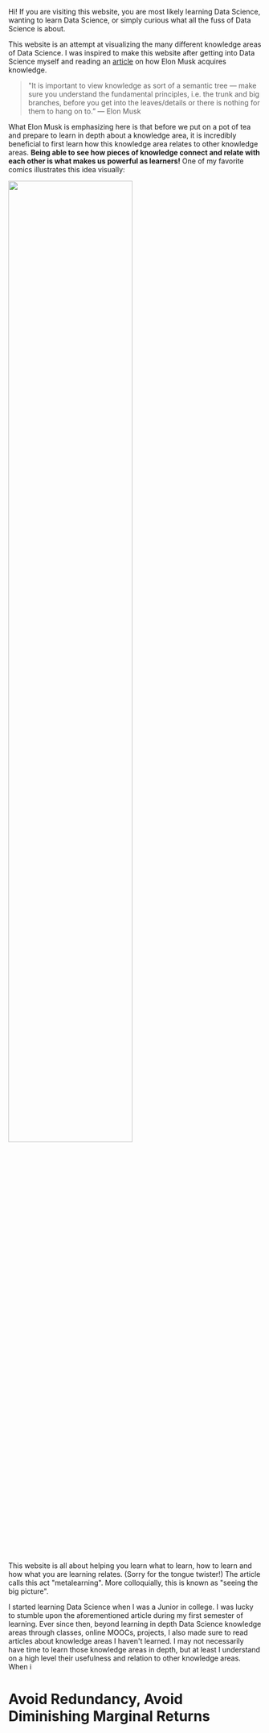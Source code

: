 
Hi! If you are visiting this website, you are most likely learning Data Science, wanting to learn Data Science, or simply curious what all the fuss of Data Science is about.

This website is an attempt at visualizing the many different knowledge areas of Data Science. I was inspired to make this website after getting into Data Science myself and reading an [article](https://www.kdnuggets.com/2019/12/ultralearn-data-science-part1.html) on how Elon Musk acquires knowledge.

> "It is important to view knowledge as sort of a semantic tree — make sure you understand the fundamental principles, i.e. the trunk and big branches, before you get into the leaves/details or there is nothing for them to hang on to.” — Elon Musk

What Elon Musk is emphasizing here is that before we put on a pot of tea and prepare to learn in depth about a knowledge area, it is incredibly beneficial to first learn how this knowledge area relates to other knowledge areas. **Being able to see how pieces of knowledge connect and relate with each other is what makes us powerful as learners!** One of my favorite comics illustrates this idea visually:

<img src = "https://pbs.twimg.com/media/EJwHIAuXYAANEvw?format=jpg&name=900x900" 
width = "70%%"/>

This website is all about helping you learn what to learn, how to learn and how what you are learning relates. (Sorry for the tongue twister!) The article calls this act "metalearning". More colloquially, this is known as "seeing the big picture".

I started learning Data Science when I was a Junior in college. I was lucky to stumble upon the aforementioned article during my first semester of learning. Ever since then, beyond learning in depth Data Science knowledge areas through classes, online MOOCs, projects, I also made sure to read articles about knowledge areas I haven't learned. I may not necessarily have time to learn those knowledge areas in depth, but at least I understand on a high level their usefulness and relation to other knowledge areas. When i

# Avoid Redundancy, Avoid Diminishing Marginal Returns